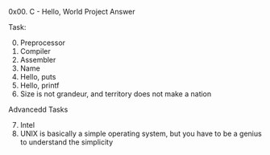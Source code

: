 0x00. C - Hello, World Project Answer

Task:

0. Preprocessor
1. Compiler 
2. Assembler 
3. Name 
4. Hello, puts 
5. Hello, printf
6. Size is not grandeur, and territory does not make a nation 

Advancedd Tasks

7. Intel
8. UNIX is basically a simple operating system, but you have to be a genius to understand the simplicity 

